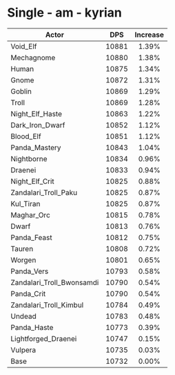 # Single - am - kyrian
| Actor | DPS | Increase |
|---|:---:|:---:|
|Void_Elf|10881|1.39%|
|Mechagnome|10880|1.38%|
|Human|10875|1.34%|
|Gnome|10872|1.31%|
|Goblin|10869|1.29%|
|Troll|10869|1.28%|
|Night_Elf_Haste|10863|1.22%|
|Dark_Iron_Dwarf|10852|1.12%|
|Blood_Elf|10851|1.12%|
|Panda_Mastery|10843|1.04%|
|Nightborne|10834|0.96%|
|Draenei|10833|0.94%|
|Night_Elf_Crit|10825|0.88%|
|Zandalari_Troll_Paku|10825|0.87%|
|Kul_Tiran|10825|0.87%|
|Maghar_Orc|10815|0.78%|
|Dwarf|10813|0.76%|
|Panda_Feast|10812|0.75%|
|Tauren|10808|0.72%|
|Worgen|10801|0.65%|
|Panda_Vers|10793|0.58%|
|Zandalari_Troll_Bwonsamdi|10790|0.54%|
|Panda_Crit|10790|0.54%|
|Zandalari_Troll_Kimbul|10784|0.49%|
|Undead|10783|0.48%|
|Panda_Haste|10773|0.39%|
|Lightforged_Draenei|10747|0.15%|
|Vulpera|10735|0.03%|
|Base|10732|0.00%|
